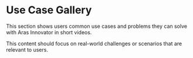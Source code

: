 # Use Case Gallery

This section shows users common use cases and problems they can solve with Aras Innovator in short videos.

This content should focus on real-world challenges or scenarios that are relevant to users.
